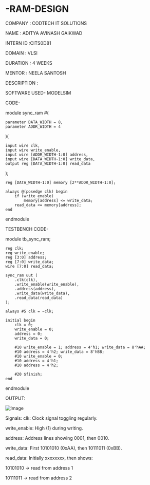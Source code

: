 # -RAM-DESIGN

COMPANY : CODTECH IT SOLUTIONS

NAME : ADITYA AVINASH GAIKWAD

INTERN ID :CITS0D81

DOMAIN : VLSI

DURATION : 4 WEEKS

MENTOR : NEELA SANTOSH

DESCRIPTION :

SOFTWARE USED- MODELSIM

CODE-

module sync_ram #(

    parameter DATA_WIDTH = 8,
    parameter ADDR_WIDTH = 4
)(
   
    input wire clk,
    input wire write_enable,
    input wire [ADDR_WIDTH-1:0] address,
    input wire [DATA_WIDTH-1:0] write_data,
    output reg [DATA_WIDTH-1:0] read_data
);

    reg [DATA_WIDTH-1:0] memory [2**ADDR_WIDTH-1:0];

    always @(posedge clk) begin
        if (write_enable)
            memory[address] <= write_data;
        read_data <= memory[address];
    end

endmodule

TESTBENCH CODE-

module tb_sync_ram;

    reg clk;
    reg write_enable;
    reg [3:0] address;
    reg [7:0] write_data;
    wire [7:0] read_data;

    sync_ram uut (
        .clk(clk),
        .write_enable(write_enable),
        .address(address),
        .write_data(write_data),
        .read_data(read_data)
    );

    always #5 clk = ~clk;

    initial begin
        clk = 0;
        write_enable = 0;
        address = 0;
        write_data = 0;

        #10 write_enable = 1; address = 4'h1; write_data = 8'hAA;
        #10 address = 4'h2; write_data = 8'hBB;
        #10 write_enable = 0;
        #10 address = 4'h1;
        #10 address = 4'h2;

        #20 $finish;
    end

endmodule

OUTPUT:

![Image](https://github.com/user-attachments/assets/c343a51f-b6a0-4436-8855-8666c3efa1f6)

 Signals:
clk: Clock signal toggling regularly.

write_enable: High (1) during writing.

address: Address lines showing 0001, then 0010.

write_data: First 10101010 (0xAA), then 10111011 (0xBB).

read_data: Initially xxxxxxxx, then shows:

10101010 → read from address 1

10111011 → read from address 2
